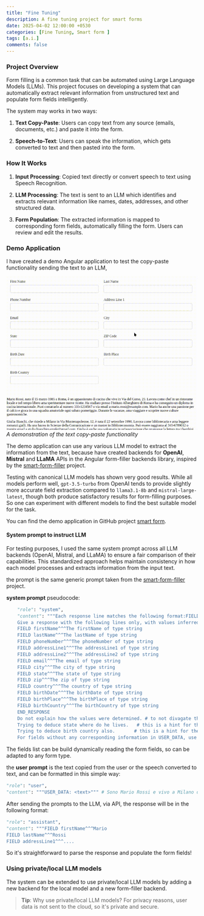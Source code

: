 ```yaml
---
title: "Fine Tuning"
description: A fine tuning project for smart forms
date: 2025-04-02 12:00:00 +0530
categories: [Fine Tuning, Smart form ]
tags: [a.i.]
comments: false
---
```


### Project Overview

Form filling is a common task that can be automated using Large Language Models (LLMs). This project focuses on developing a system that can automatically extract relevant information from unstructured text and populate form fields intelligently.


The system may works in two ways:
1. **Text Copy-Paste**: Users can copy text from any source (emails, documents, etc.) and paste it into the form.

2. **Speech-to-Text**: Users can speak the information, which gets converted to text and then pasted into the form.

### How It Works 

1. **Input Processing**: Copied text directly or convert speech to text using Speech Recognition.  

2. **LLM Processing**: The text is sent to an LLM which identifies and extracts relevant information like names, dates, addresses, and other structured data.  

3. **Form Population**: The extracted information is mapped to corresponding form fields, automatically filling the form. Users can review and edit the results.

### Demo Application

I have created a demo Angular application to test the copy-paste functionality sending the text to an LLM, 


![Text Copy-Paste Demo](/assets/images/smartform.gif)
_A demonstration of the text copy-paste functionality_


The demo application can use any various LLM model to extract the information from the text, because have created backends for **OpenAI**, **Mistral** and **LLaMA** APIs in the Angular form-filler backends library, 
inspired by the [smart-form-filler](https://github.com/thinktecture-labs/smart-form-filler) project.

Testing with canonical LLM models has shown very good results. While all models perform well, `gpt-3.5-turbo` from OpenAI tends to provide slightly more accurate field extraction compared to `llama3.1-8b` and `mistral-large-latest`, though both produce satisfactory results for form-filling purposes. So one can experiment with different models to find the best suitable model for the task.

You can find the demo application in GitHub project  [smart form](https://github.com/Bigghis/smart-form).

#### System prompt to instruct LLM

For testing purposes, I used the same system prompt across all LLM backends (OpenAI, Mistral, and LLaMA) to ensure a fair comparison of their capabilities. This standardized approach helps maintain consistency in how each model processes and extracts information from the input text.

the prompt is the same generic prompt taken from the [smart-form-filler](https://github.com/thinktecture-labs/smart-form-filler) project.


**system prompt** pseudocode:
```python
    "role": "system",
    "content": """Each response line matches the following format:FIELD identifier^^^value
    Give a response with the following lines only, with values inferred from USER_DATA:
    FIELD firstName^^^The firstName of type string
    FIELD lastName^^^The lastName of type string
    FIELD phoneNumber^^^The phoneNumber of type string
    FIELD addressLine1^^^The addressLine1 of type string
    FIELD addressLine2^^^The addressLine2 of type string
    FIELD email^^^The email of type string
    FIELD city^^^The city of type string
    FIELD state^^^The state of type string
    FIELD zip^^^The zip of type string
    FIELD country^^^The country of type string
    FIELD birthDate^^^The birthDate of type string
    FIELD birthPlace^^^The birthPlace of type string
    FIELD birthCountry^^^The birthCountry of type string
    END_RESPONSE
    Do not explain how the values were determined. # to not divagate the LLM from the task
    Trying to deduce state where do he lives.   # this is a hint for the LLM to deduce the state
    Trying to deduce birth country also.       # this is a hint for the LLM to deduce the birth country
    For fields without any corresponding information in USER_DATA, use value NO_DATA.

```

The fields list can be build dynamically reading the form fields, so can be adapted to any form type.

the **user prompt** is the text copied from the user or the speech converted to text, and can be formatted in this simple way:

```python
"role": "user",
"content": """USER_DATA: <text>""" # Sono Mario Rossi e vivo a Milano da tre anni...

```

After sending the prompts to the LLM, via API, the response will be in the following format:

```python
"role": "assistant",
"content": """FIELD firstName^^^Mario
FIELD lastName^^^Rossi
FIELD addressLine1^^^....
``` 

So it's straightforward to parse the response and populate the form fields!

### Using private/local LLM models

The system can be extended to use private/local LLM models by adding a new backend for the local model and a new form-filler backend.

> **Tip**: Why use private/local LLM models? 
> For privacy reasons, user data is not sent to the cloud, so it's private and secure.










